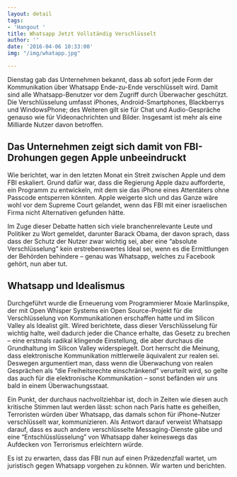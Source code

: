 ```yaml
---
layout: detail
tags:
- 'Hangout '
title: Whatsapp Jetzt Vollständig Verschlüsselt
author: ''
date: '2016-04-06 10:33:00'
img: "/img/whatapp.jpg"

---
```

Dienstag gab das Unternehmen bekannt, dass ab sofort jede Form der Kommunikation über Whatsapp Ende-zu-Ende verschlüsselt wird. Damit sind alle Whatsapp-Benutzer vor dem Zugriff durch Überwacher geschützt. Die Verschlüsselung umfasst iPhones, Android-Smartphones, Blackberrys und WindowsPhone; des Weiteren gilt sie für Chat und Audio-Gespräche genauso wie für Videonachrichten und Bilder. Insgesamt ist mehr als eine Milliarde Nutzer davon betroffen.

## Das Unternehmen zeigt sich damit von FBI-Drohungen gegen Apple unbeeindruckt

Wie berichtet, war in den letzten Monat ein Streit zwischen Apple und dem FBI eskaliert. Grund dafür war, dass die Regierung Apple dazu aufforderte, ein Programm zu entwickeln, mit dem sie das iPhone eines Attentäters ohne Passcode entsperren könnten. Apple weigerte sich und das Ganze wäre wohl vor dem Supreme Court gelandet, wenn das FBI mit einer israelischen Firma nicht Alternativen gefunden hätte.

Im Zuge dieser Debatte hatten sich viele branchenrelevante Leute und Politiker zu Wort gemeldet, darunter Barack Obama, der davon sprach, dass dass der Schutz der Nutzer zwar wichtig sei, aber eine “absolute Verschlüsselung” kein erstrebenswertes Ideal sei, wenn es die Ermittlungen der Behörden behindere – genau was Whatsapp, welches zu Facebook gehört, nun aber tut.

## Whatsapp und Idealismus

Durchgeführt wurde die Erneuerung vom Programmierer Moxie Marlinspike, der mit Open Whisper Systems ein Open Source-Projekt für die Verschlüsselung von Kommunikationen erschaffen hatte und im Silicon Valley als Idealist gilt. Wired berichtete, dass dieser Verschlüsselung für wichtig halte, weil dadurch jeder die Chance erhalte, das Gesetz zu brechen – eine erstmals radikal klingende Einstellung, die aber durchaus die Grundhaltung im Silicon Valley widerspiegelt. Dort herrscht die Meinung, dass elektronische Kommunikation mittlerweile äquivalent zur realen sei. Deswegen argumentiert man, dass wenn die Überwachung von realen Gesprächen als “die Freiheitsrechte einschränkend” verurteilt wird, so gelte das auch für die elektronische Kommunikation – sonst befänden wir uns bald in einem Überwachungsstaat.

Ein Punkt, der durchaus nachvollziehbar ist, doch in Zeiten wie diesen auch kritische Stimmen laut werden lässt: schon nach Paris hatte es geheißen, Terroristen würden über Whatsapp, das damals schon für iPhone-Nutzer verschlüsselt war, kommunizieren. Als Antwort darauf verweist Whatsapp darauf, dass es auch andere verschlüsselte Messaging-Dienste gäbe und eine “Entschlüsslüsselung” von Whatsapp daher keineswegs das Aufdecken von Terrorismus erleichtern würde.

Es ist zu erwarten, dass das FBI nun auf einen Präzedenzfall wartet, um juristisch gegen Whatsapp vorgehen zu können. Wir warten und berichten.